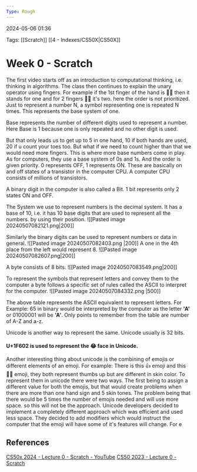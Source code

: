 ```yaml
---
Type: Rough
---
```

2024-05-06 01:36

Tags:  [[Scratch]] [[4 - Indexes/CS50X|CS50X]]


# Week 0 - Scratch

The first video starts off as an introduction to computational thinking, i.e. thinking in algorithms. 
The class then continues to explain the unary operator using fingers. For example if the 1st finger of the hand is ☝🏻 then it stands for one and for 2 fingers ✌🏻 it's two. here the order is not prioritized. Just to represent a number N, a symbol representing one is repeated N times. This represents the base system of one.

Base represents the number of different digits used to represent a number. Here Base is 1 because one is only repeated and no other digit is used. 

But that only leads us to get up to 5 in one hand, 10 if both hands are used, 20 if u count your toes too. But what if we need to count higher than that we would need more fingers. This is where more base numbers come in play. As for computers, they use a base system of 0s and 1s. And the order is given priority. 0 represents OFF, 1 represents ON. These are basically on and off states of a transistor in the computer CPU. A computer CPU consists of millions of transistors.

A binary digit in the computer is also called a Bit. 1 bit represents only 2 states ON and OFF.

The System we use to represent numbers is the decimal system. It has a base of 10, i.e. it has 10 base digits that are used to represent all the numbers. by using their position. 
![[Pasted image 20240507082121.png|200]]

Similarly the binary digits can be used to represent numbers or data in general.
![[Pasted image 20240507082403.png |200]]
A one in the 4th place from the left would represent 8.
![[Pasted image 20240507082607.png|200]]

A byte consists of 8 bits. 
![[Pasted image 20240507083549.png|200]]

To represent the symbols that represent letters and convey them to the computer a byte follows a specific set of rules called the ASCII to interpret for the computer.
![[Pasted image 20240507084332.png |500]]

The above table represents the ASCII equivalent to represent letters. For Example: 65 in binary would be interpreted by the computer as the letter **'A'** or 01000001 will be **'A'**. 
Only points to remember from the table are number of A-Z and a-z.

Unicode is another way to represent the same. Unicode usually is 32 bits.

#### U+1F602 is used to represent the 😂 face in Unicode.

Another interesting thing about unicode is the combining of emojis or different elements of an emoji. For example: There is this 👍 emoji and this 👍🏻 emoji, they both represent thumbs up but are different in skin color. To represent them in unicode there were two ways. The first being to assign a different value for both the emojis, but that would create problems when there are more than one hand sign and 5 skin tones. The problem being that there would be 5 times the number of emojis needed and will use more space. so this will not be the approach. Unicode developers decided to implement a completely different approach which was efficient and used less space. They decided to add modifiers which would instruct the computer that the emoji will have some of it's features will change.
For e






## References

[CS50x 2024 - Lecture 0 - Scratch - YouTube](https://www.youtube.com/watch?v=3LPJfIKxwWc)
[CS50 2023 - Lecture 0 - Scratch](https://cdn.cs50.net/2023/fall/lectures/0/lecture0.pdf)
